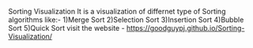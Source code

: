 Sorting Visualization
It is a visualization of differnet type of Sorting algorithms like:-
1)Merge Sort
2)Selection Sort
3)Insertion Sort
4)Bubble Sort
5)Quick Sort
visit the website - https://goodguypj.github.io/Sorting-Visualization/
